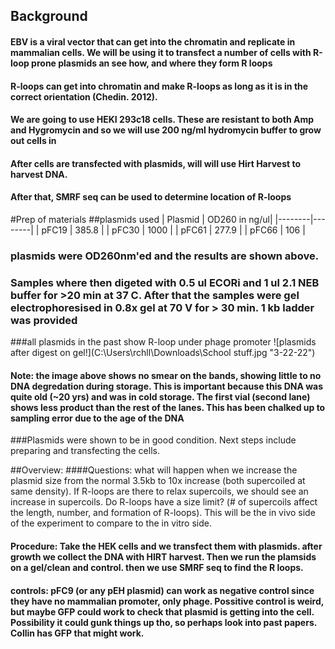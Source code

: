 ## Background 
#### EBV is a viral vector that can get into the chromatin and replicate in mammalian cells. We will be using it to transfect a number of cells with R-loop prone plasmids an see how, and where they form R loops 
#### R-loops can get into chromatin and make R-loops as long as it is in the correct orientation (Chedin. 2012). 
#### We are going to use HEKI 293c18 cells. These are resistant to both Amp and Hygromycin and so we will use 200 ng/ml hydromycin buffer to grow out cells in 
#### After cells are transfected with plasmids, will will use Hirt Harvest to harvest DNA. 
####  After that, SMRF seq can be used to determine location of R-loops 
#Prep of materials 
##plasmids used 
| Plasmid | OD260 in ng/ul| 
|--------|--------|
| pFC19 | 385.8 |
| pFC30 | 1000 | 
| pFC61 | 277.9 |
| pFC66 | 106 | 
### plasmids were OD260nm'ed and the results are shown above. 
### Samples where then digeted with 0.5 ul ECORi and 1 ul 2.1 NEB buffer for >20 min at 37 C. After that the samples were gel electrophoresised in 0.8x gel at 70 V for > 30 min. 1 kb ladder was provided 
###all plasmids in the past show R-loop under phage promoter
![plasmids after digest on gel!](C:\Users\rchll\Downloads\School stuff.jpg "3-22-22")
#### Note: the image above shows no smear on the bands, showing little to no DNA degredation during storage. This is important because this DNA was quite old (~20 yrs) and was in cold storage. The first vial (second lane) shows less product than the rest of the lanes. This has been chalked up to sampling error due to the age of the DNA 
###Plasmids were shown to be in good condition. Next steps include preparing and transfecting the cells. 

##Overview: 
####Questions: what will happen when we increase the plasmid size from the normal 3.5kb to 10x increase (both supercoiled at same density). If R-loops are there to relax supercoils, we should see an increase in supercoils. Do R-loops have a size limit? (# of supercoils affect the length, number, and formation of R-loops). This will be the in vivo side of the experiment to compare to the in vitro side. 
#### Procedure: Take the HEK cells and we transfect them with plasmids. after growth we collect the DNA with HIRT harvest. Then we run the plamsids on a gel/clean and control. then we use SMRF seq to find the R loops. 
#### controls: pFC9 (or any pEH plasmid) can work as negative control since they have no mammalian promoter, only phage. Possitive control is weird, but maybe GFP could work to check that plasmid is getting into the cell. Possibility it could gunk things up tho, so perhaps look into past papers. Collin has GFP that might work. 
